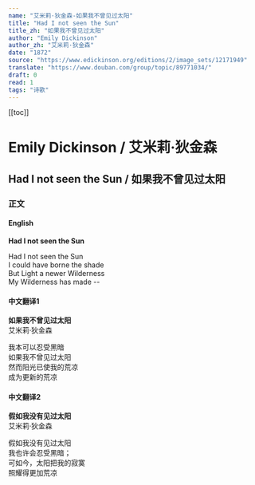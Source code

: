 ```yaml
---
name: "艾米莉·狄金森-如果我不曾见过太阳"
title: "Had I not seen the Sun"
title_zh: "如果我不曾见过太阳"
author: "Emily Dickinson"
author_zh: "艾米莉·狄金森"
date: "1872"
source: "https://www.edickinson.org/editions/2/image_sets/12171949"
translate: "https://www.douban.com/group/topic/89771034/"
draft: 0
read: 1
tags: "诗歌"
---
```


[[toc]]

# Emily Dickinson / 艾米莉·狄金森

## Had I not seen the Sun / 如果我不曾见过太阳

### 正文

<!-- tabs:start -->

#### **English**

**Had I not seen the Sun**  

Had I not seen the Sun  
I could have borne the shade  
But Light a newer Wilderness  
My Wilderness has made --  

#### **中文翻译1**

**如果我不曾见过太阳**  
艾米莉·狄金森  

我本可以忍受黑暗  
如果我不曾见过太阳  
然而阳光已使我的荒凉  
成为更新的荒凉  

#### **中文翻译2**

**假如我没有见过太阳**  
艾米莉·狄金森  

假如我没有见过太阳  
我也许会忍受黑暗；  
可如今，太阳把我的寂寞  
照耀得更加荒凉  

<!-- tabs:end -->
